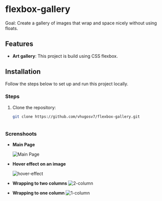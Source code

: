 # flexbox-gallery
Goal: Create a gallery of images that wrap and space nicely without using floats.



## Features

- **Art gallery**: This project is build using CSS flexbox.


## Installation

Follow the steps below to set up and run this project locally.


### Steps

1. Clone the repository:
   ```bash
   git clone https://github.com/vhugosv7/flexbox-gallery.git



### Screnshoots


* **Main Page**
  
  ![Main Page](https://github.com/user-attachments/assets/fa75cfdc-30b9-4eeb-b67b-fae6fdb5e910)


* **Hover effect on an image**
  
  ![hover-effect](https://github.com/user-attachments/assets/48232f25-4fa2-4651-aa89-a47740a4d54f)


* **Wrapping to two columns**
  ![2-column](https://github.com/user-attachments/assets/89add5c6-cc14-4560-9e4c-c5b3b64bead0)


* **Wrapping to one column**
  ![1-column](https://github.com/user-attachments/assets/041b8872-46ba-4816-88ae-831b8b596c94)
 


